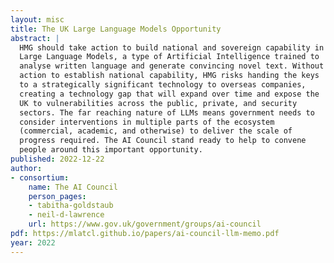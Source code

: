 ```yaml
---
layout: misc
title: The UK Large Language Models Opportunity
abstract: |
  HMG should take action to build national and sovereign capability in
  Large Language Models, a type of Artificial Intelligence trained to
  analyse written language and generate convincing novel text. Without
  action to establish national capability, HMG risks handing the keys
  to a strategically significant technology to overseas companies,
  creating a technology gap that will expand over time and expose the
  UK to vulnerabilities across the public, private, and security
  sectors. The far reaching nature of LLMs means government needs to
  consider interventions in multiple parts of the ecosystem
  (commercial, academic, and otherwise) to deliver the scale of
  progress required. The AI Council stand ready to help to convene
  people around this important opportunity.
published: 2022-12-22
author:
- consortium: 
    name: The AI Council
    person_pages:
    - tabitha-goldstaub
    - neil-d-lawrence
    url: https://www.gov.uk/government/groups/ai-council
pdf: https://mlatcl.github.io/papers/ai-council-llm-memo.pdf
year: 2022
---
```


